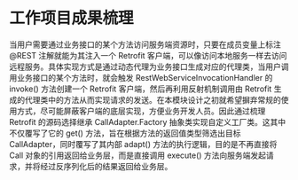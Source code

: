 # 工作项目成果梳理

当用户需要通过业务接口的某个方法访问服务端资源时，只要在成员变量上标注 @REST 注解就能为其注入一个 Retrofit 客户端，可以像访问本地服务一样去访问远程服务。具体实现方式是通过动态代理为业务接口生成对应的代理类，当用户调用业务接口的某个方法时，就会触发 RestWebServiceInvocationHandler 的 invoke() 方法创建一个 Retrofit 客户端，然后再利用反射机制调用由 Retrofit 生成的代理类中的方法从而实现请求的发送。在本模块设计之初就希望摒弃常规的使用方式，尽可能屏蔽客户端的底层实现，方便业务开发人员。因此通过梳理 Retrofit 的源码选择继承 CallAdapter.Factory 抽象类实现自定义工厂类。这其中不仅覆写了它的 get() 方法，旨在根据方法的返回值类型筛选出目标 CallAdapter，同时覆写了其内部 adapt() 方法的执行逻辑，目的是不再直接将 Call 对象的引用返回给业务层，而是直接调用 execute() 方法向服务端发起请求，并将经过反序列化后的结果返回给业务层。
